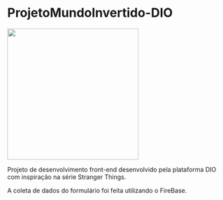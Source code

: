 # ProjetoMundoInvertido-DIO

<img width="300" src="https://camo.githubusercontent.com/2e430140710e52da509291f773d872ea7fb27d20db20db56b6bc86d7ec84724c/68747470733a2f2f6d696368656c65616d62726f73696f2e6769746875622e696f2f73656d616e612d66726f6e74656e642d6d756e646f2d696e7665727469646f2f6173736574732f696d616765732f62616e6e65722f6c6f676f2e737667" data-canonical-src="https://micheleambrosio.github.io/semana-frontend-mundo-invertido/assets/images/banner/logo.svg" style="max-width: 100%;">

Projeto de desenvolvimento front-end desenvolvido pela plataforma DIO com inspiração na série Stranger Things.

A coleta de dados do formulário foi feita utilizando o FireBase.

